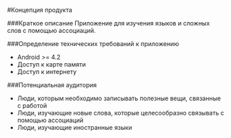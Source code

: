 #Концепция продукта

###Краткое описание
Приложение для изучения языков и сложных слов с помощью ассоциаций.

###Определение технических требований к приложению
-	Android >= 4.2
- Доступ к карте памяти
- Доступ к интернету

###Потенциальная аудитория
- Люди, которым необходимо записывать полезные вещи, связанные с работой
- Люди, изучающие новые слова, которые целесообразно связывать с помощью ассоциаций
- Люди, изучающие иностранные языки
